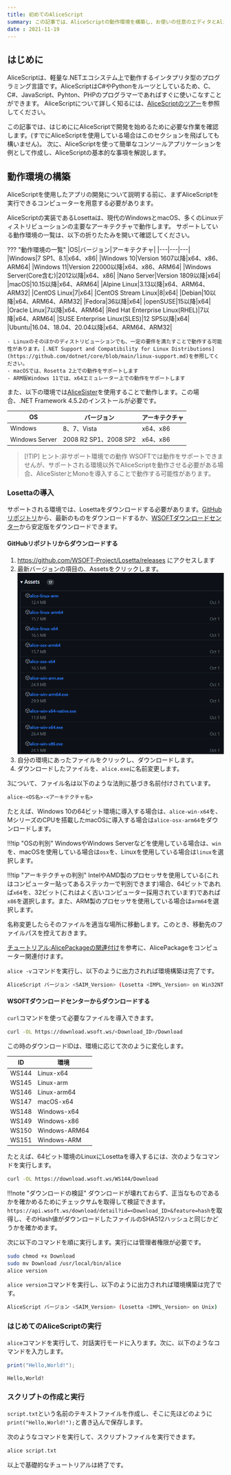 ```yaml
---
title: 初めてのAliceScript
summary: この記事では、AliceScriptの動作環境を構築し、お使いの任意のエディタとAliceScriptADKを使用してAliceScriptコンソールアプリケーションを作成して実行する方法を示します
date : 2021-11-19
---
```

## はじめに
AliceScriptは、軽量な.NETエコシステム上で動作するインタプリタ型のプログラミング言語です。AliceScriptはC#やPythonをルーツとしているため、C、C#、JavaScript、Pyhton、PHPのプログラマーであればすぐに使いこなすことができます。
AliceScriptについて詳しく知るには、[AliceScriptのツアー](../welcome)を参照してください。

この記事では、はじめににAliceScriptで開発を始めるために必要な作業を確認します。(すでにAliceScriptを使用している場合はこのセクションを飛ばしても構いません)。
次に、AliceScriptを使って簡単なコンソールアプリケーションを例として作成し、AliceScriptの基本的な事項を解説します。

## 動作環境の構築

AliceScriptを使用したアプリの開発について説明する前に、まずAliceScriptを実行できるコンピューターを用意する必要があります。

AliceScriptの実装であるLosettaは、現代のWindowsとmacOS、多くのLinuxディストリビューションの主要なアーキテクチャで動作します。
サポートしている動作環境の一覧は、以下の折りたたみを開いて確認してください。

??? "動作環境の一覧"
    |OS|バージョン|アーキテクチャ|
    |---|---|---|
    |Windows|7 SP1、8.1|x64、x86|
    |Windows 10|Version 1607以降|x64、x86、ARM64|
    |Windows 11|Version 22000以降|x64、x86、ARM64|
    |Windows Server(Core含む)|2012以降|x64、x86|
    |Nano Server|Version 1809以降|x64|
    |macOS|10.15以降|x64、ARM64|
    |Alpine Linux|3.13以降|x64、ARM64、ARM32|
    |CentOS Linux|7|x64|
    |CentOS Stream Linux|8|x64|
    |Debian|10以降|x64、ARM64、ARM32|
    |Fedora|36以降|x64|
    |openSUSE|15以降|x64|
    |Oracle Linux|7以降|x64、ARM64|
    |Red Hat Enterprise Linux(RHEL)|7以降|x64、ARM64|
    |SUSE Enterprise Linux(SLES)|12 SP5以降|x64|
    |Ubuntu|16.04、18.04、20.04以降|x64、ARM64、ARM32|

    - Linuxのそのほかのディストリビューションでも、一定の要件を満たすことで動作する可能性があります。[.NET Support and Compatibility for Linux Distributions](https://github.com/dotnet/core/blob/main/linux-support.md)を参照してください。
    - macOSでは、Rosetta 2上での動作をサポートします
    - ARM版Windows 11では、x64エミュレーター上での動作をサポートします

また、以下の環境では[AliceSister](../general/alice-sister.md)を使用することで動作します。この場合、.NET Framework 4.5.2のインストールが必要です。

|OS|バージョン|アーキテクチャ|
|---|---|---|
|Windows|8、7、Vista|x64、x86|
|Windows Server|2008 R2 SP1、2008 SP2|x64、x86|

> [!TIP] ヒント:非サポート環境での動作
> WSOFTでは動作をサポートできませんが、サポートされる環境以外でAliceScriptを動作させる必要がある場合、AliceSisterとMonoを導入することで動作する可能性があります。

### Losettaの導入
サポートされる環境では、Losettaをダウンロードする必要があります。[GitHubリポジトリ](https://github.com/WSOFT-Project/Losetta/releases)から、最新のものをダウンロードするか、[WSOFTダウンロードセンター](https://download.wsoft.ws/AliceScript)から安定版をダウンロードできます。

#### GitHubリポジトリからダウンロードする
1. https://github.com/WSOFT-Project/Losetta/releases にアクセスします
2. 最新バージョンの項目の、Assetsをクリックします。![Assets](./media/github-releases-assets.png)
3. 自分の環境にあったファイルをクリックし、ダウンロードします。
4. ダウンロードしたファイルを、`alice.exe`に名前変更します。

3について、ファイル名は以下のような法則に基づき名前付けされています。

```txt
alice-<OS名>-<アーキテクチャ名>
```

たとえば、Windows 10の64ビット環境に導入する場合は、`alice-win-x64`を、MシリーズのCPUを搭載したmacOSに導入する場合は`alice-osx-arm64`をダウンロードします。

!!!tip "OSの判別"
    WindowsやWindows Serverなどを使用している場合は、`win`を、macOSを使用している場合は`osx`を、Linuxを使用している場合は`linux`を選択します。

!!!tip "アーキテクチャの判別"
    IntelやAMD製のプロセッサを使用している(これはコンピューター貼ってあるステッカーで判別できます)場合、64ビットであれば`x64`を、32ビット(これはよく古いコンピューター採用されています)であれば`x86`を選択します。また、ARM製のプロセッサを使用している場合は`arm64`を選択します。

名称変更したらそのファイルを適当な場所に移動します。このとき、移動先のファイルパスを控えておきます。

[チュートリアル:AlicePackageの関連付け](./ice-to-association.md)を参考に、AlicePackageをコンピューター関連付けます。

`alice -v`コマンドを実行し、以下のように出力されれば環境構築は完了です。

```bash title="出力"
AliceScript バージョン <SAIM_Version> (Losetta <IMPL_Version> on Win32NT)
```

#### WSOFTダウンロードセンターからダウンロードする
`curl`コマンドを使って必要なファイルを導入できます。

```bash title="シェル"
curl -OL https://download.wsoft.ws/<Download_ID>/Download
```

この時のダウンロードIDは、環境に応じて次のように変化します。

|ID|環境|
|---|---|
|WS144|Linux-x64|
|WS145|Linux-arm|
|WS146|Linux-arm64|
|WS147|macOS-x64|
|WS148|Windows-x64|
|WS149|Windows-x86|
|WS150|Windows-ARM64|
|WS151|Windows-ARM|

たとえば、64ビット環境のLinuxにLosettaを導入するには、次のようなコマンドを実行します。

```bash title="シェル"
curl -OL https://download.wsoft.ws/WS144/Download
```

!!!note "ダウンロードの検証"
    ダウンロードが壊れておらず、正当なものであるかを確かめるためにチェックサムを取得して検証できます。
    `https://api.wsoft.ws/download/detail?id=<Download_ID>&feature=hash`を取得し、そのHash値がダウンロードしたファイルのSHA512ハッシュと同じかどうかを確かめます。

次に以下のコマンドを順に実行します。実行には管理者権限が必要です。

```bash title="シェル"
sudo chmod +x Download
sudo mv Download /usr/local/bin/alice
alice version
```
`alice version`コマンドを実行し、以下のように出力されれば環境構築は完了です。

```bash title="出力"
AliceScript バージョン <SAIM_Version> (Losetta <IMPL_Version> on Unix)
```

### はじめてのAliceScriptの実行
`alice`コマンドを実行して、対話実行モードに入ります。次に、以下のようなコマンドを入力します。

```cs title="AliceScript"
print("Hello,World!");
```

```raw title="出力"
Hello,World!
```

### スクリプトの作成と実行
`script.txt`という名前のテキストファイルを作成し、そこに先ほどのように`print("Hello,World!");`と書き込んで保存します。

次のようなコマンドを実行して、スクリプトファイルを実行できます。

```bash title="シェル"
alice script.txt
```

以上で基礎的なチュートリアルは終了です。

